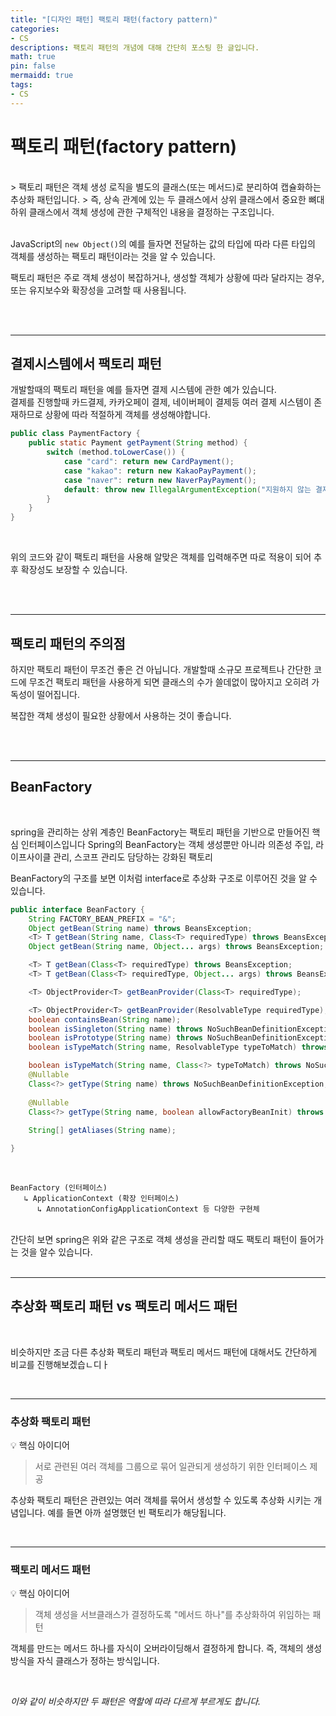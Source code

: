 ```yaml
---
title: "[디자인 패턴] 팩토리 패턴(factory pattern)"
categories:
- CS
descriptions: 팩토리 패턴의 개념에 대해 간단히 포스팅 한 글입니다.
math: true
pin: false
mermaidd: true
tags:
- CS
---
```


# **팩토리 패턴(factory pattern)** 
<br>
> 팩토리 패턴은 객체 생성 로직을 별도의 클래스(또는 메서드)로 분리하여 캡슐화하는 추상화 패턴입니다. 
> 즉, 상속 관계에 있는 두 클래스에서 상위 클래스에서 중요한 뼈대 하위 클래스에서 객체 생성에 관한 구체적인 내용을 결정하는 구조입니다.
<br>
<br>



JavaScript의 `new Object()`의 예를 들자면 전달하는 값의 타입에 따라 다른 타입의 객체를 생성하는 팩토리 패턴이라는 것을 알 수 있습니다.

팩토리 패턴은 주로 객체 생성이 복잡하거나, 생성할 객체가 상황에 따라 달라지는 경우, 또는 유지보수와 확장성을 고려할 때 사용됩니다.

<br>
<br>


---

## 결제시스템에서 팩토리 패턴

개발할때의 팩토리 패턴을 예를 들자면 결제 시스템에 관한 예가 있습니다.
<br>
결제를 진행할때 카드결제, 카카오페이 결제, 네이버페이 결제등 여러 결제 시스템이 존재하므로 상황에 따라 적절하게 객체를 생성해야합니다.
<br>

```java
public class PaymentFactory {
    public static Payment getPayment(String method) {
        switch (method.toLowerCase()) {
            case "card": return new CardPayment();
            case "kakao": return new KakaoPayPayment();
            case "naver": return new NaverPayPayment();
            default: throw new IllegalArgumentException("지원하지 않는 결제 수단입니다.");
        }
    }
}
```
<br>

위의 코드와 같이 팩토리 패턴을 사용해 알맞은 객체를 입력해주면 따로 적용이 되어 추후 확장성도 보장할 수 있습니다.

<br>
<br>

---

## 팩토리 패턴의 주의점

하지만 팩토리 패턴이 무조건 좋은 건 아닙니다.
개발할때 소규모 프로젝트나 간단한 코드에 무조건 팩토리 패턴을 사용하게 되면 클래스의 수가 쓸데없이 많아지고 오히려 가독성이 떨어집니다.
<br>

  복잡한 객체 생성이 필요한 상황에서 사용하는 것이 좋습니다.
	
<br>
<br>

---

## BeanFactory
<br>

spring을 관리하는 상위 계층인 BeanFactory는 팩토리 패턴을 기반으로 만들어진 핵심 인터페이스입니다
Spring의 BeanFactory는 객체 생성뿐만 아니라 의존성 주입, 라이프사이클 관리, 스코프 관리도 담당하는 강화된 팩토리
<br>

BeanFactory의 구조를 보면 이처럼 interface로 추상화 구조로 이루어진 것을 알 수 있습니다.

```java
public interface BeanFactory {
	String FACTORY_BEAN_PREFIX = "&";
	Object getBean(String name) throws BeansException;
	<T> T getBean(String name, Class<T> requiredType) throws BeansException;
	Object getBean(String name, Object... args) throws BeansException;

	<T> T getBean(Class<T> requiredType) throws BeansException;
	<T> T getBean(Class<T> requiredType, Object... args) throws BeansException;

	<T> ObjectProvider<T> getBeanProvider(Class<T> requiredType);

	<T> ObjectProvider<T> getBeanProvider(ResolvableType requiredType);
	boolean containsBean(String name);
	boolean isSingleton(String name) throws NoSuchBeanDefinitionException;
	boolean isPrototype(String name) throws NoSuchBeanDefinitionException;
	boolean isTypeMatch(String name, ResolvableType typeToMatch) throws NoSuchBeanDefinitionException;

	boolean isTypeMatch(String name, Class<?> typeToMatch) throws NoSuchBeanDefinitionException;
	@Nullable
	Class<?> getType(String name) throws NoSuchBeanDefinitionException;
	
	@Nullable
	Class<?> getType(String name, boolean allowFactoryBeanInit) throws NoSuchBeanDefinitionException;
	
	String[] getAliases(String name);

}

```
<br>

```
BeanFactory (인터페이스)
   ↳ ApplicationContext (확장 인터페이스)
      ↳ AnnotationConfigApplicationContext 등 다양한 구현체
```
<br>
간단히 보면 spring은 위와 같은 구조로 객체 생성을 관리할 때도 팩토리 패턴이 들어가는 것을 알수 있습니다.
<br>
<br>

---
## 추상화 팩토리 패턴 vs 팩토리 메서드 패턴

<br>

비슷하지만 조금 다른 추상화 팩토리 패턴과 팩토리 메서드 패턴에 대해서도 간단하게 비교를 진행해보겠습ㄴ디ㅏ

<br>

---

### 추상화 팩토리 패턴

💡 핵심 아이디어
> 서로 관련된 여러 객체를 그룹으로 묶어 일관되게 생성하기 위한 인터페이스 제공

추상화 팩토리 패턴은 관련있는 여러 객체를 묶어서 생성할 수 있도록 추상화 시키는 개념입니다.
예를 들면 아까 설명했던 빈 팩토리가 해당됩니다.

<br>

---

### 팩토리 메서드 패턴
💡 핵심 아이디어
> 객체 생성을 서브클래스가 결정하도록 "메서드 하나"를 추상화하여 위임하는 패턴

객체를 만드는 메서드 하나를 자식이 오버라이딩해서 결정하게 합니다.
즉, 객체의 생성 방식을 자식 클래스가 정하는 방식입니다.


<br>

*이와 같이 비슷하지만 두 패턴은 역할에 따라 다르게 부르게도 합니다.*
